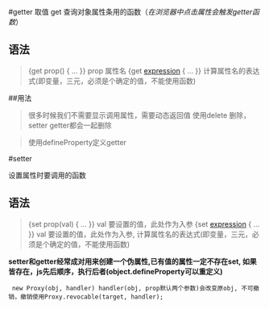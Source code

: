 #getter
取值 get 查询对象属性条用的函数（*在浏览器中点击属性会触发getter函数*）

## 语法

> {get prop() { ... }}  prop 属性名
> {get [expression]() { ... }} 计算属性名的表达式(即变量，三元，必须是个确定的值，不能使用函数)


##用法
>很多时候我们不需要显示调用属性，需要动态返回值
>使用delete 删除， setter getter都会一起删除

>使用defineProperty定义getter



#setter

设置属性时要调用的函数

## 语法
> {set prop(val) { ... }} val 要设置的值，此处作为入参
> {set [expression](val) { ... }} val 要设置的值，此处作为入参, 计算属性名的表达式(即变量，三元，必须是个确定的值，不能使用函数)

**setter和getter经常成对用来创建一个伪属性,已有值的属性一定不存在set, 如果皆存在，js先后顺序，执行后者(object.defineProperty可以重定义)**


```
 new Proxy(obj, handler) handler(obj, prop默认两个参数)会改变原obj, 不可撤销，撤销使用Proxy.revocable(target, handler);
```